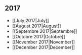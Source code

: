 <!-- LANG:EN, title="News"-->
## 2017
* [[July 2017|July]]
* [[August 2017|August]]
* [[Septembre 2017|Septembre]]
* [[Octobre 2017|Octobre]]
* [[November 2017|November]]
* [[December 2017|December]]